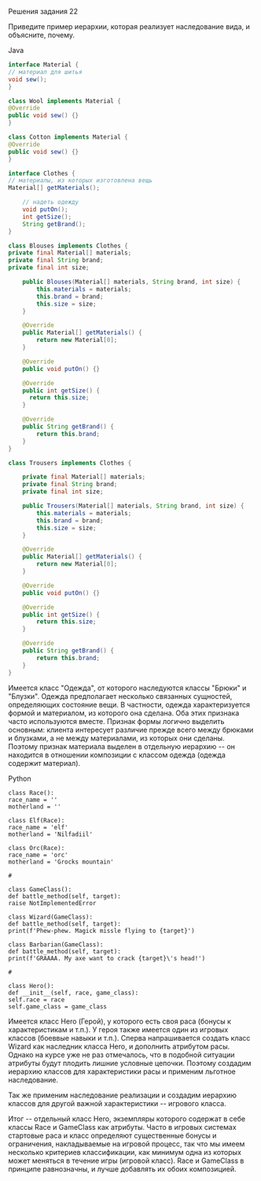 Решения задания 22

Приведите пример иерархии, которая реализует наследование вида, и объясните, почему.

Java
```java
interface Material {
// материал для шитья
void sew();
}

class Wool implements Material {
@Override
public void sew() {}
}

class Cotton implements Material {
@Override
public void sew() {}
}

interface Clothes {
// материалы, из которых изготовлена вещь
Material[] getMaterials();

    // надеть одежду
    void putOn();
    int getSize();
    String getBrand();
}

class Blouses implements Clothes {
private final Material[] materials;
private final String brand;
private final int size;

    public Blouses(Material[] materials, String brand, int size) {
        this.materials = materials;
        this.brand = brand;
        this.size = size;
    }

    @Override
    public Material[] getMaterials() {
        return new Material[0];
    }

    @Override
    public void putOn() {}

    @Override
    public int getSize() {
      return this.size;
    }

    @Override
    public String getBrand() {
        return this.brand;
    }
}

class Trousers implements Clothes {

    private final Material[] materials;
    private final String brand;
    private final int size;

    public Trousers(Material[] materials, String brand, int size) {
        this.materials = materials;
        this.brand = brand;
        this.size = size;
    }

    @Override
    public Material[] getMaterials() {
        return new Material[0];
    }

    @Override
    public void putOn() {}

    @Override
    public int getSize() {
        return this.size;
    }

    @Override
    public String getBrand() {
        return this.brand;
    }
}
```

Имеется класс "Одежда", от которого наследуются классы "Брюки" и "Блузки".
Одежда предполагает несколько связанных сущностей, определяющих состояние вещи.
В частности, одежда характеризуется формой и материалом, из которого она сделана. Оба этих признака часто используются вместе.
Признак формы логично выделить основным: клиента интересует различие прежде всего между брюками и блузками, а не между материалами, из которых они сделаны.
Поэтому признак материала выделен в отдельную иерархию -- он находится в отношении композиции с классом одежда (одежда содержит материал).

Python
```declarative
class Race():
race_name = ''
motherland = ''

class Elf(Race):
race_name = 'elf'
motherland = 'Nilfadiil'

class Orc(Race):
race_name = 'orc'
motherland = 'Grocks mountain'

#

class GameClass():
def battle_method(self, target):
raise NotImplementedError

class Wizard(GameClass):
def battle_method(self, target):
print(f'Phew-phew. Magick missle flying to {target}')

class Barbarian(GameClass):
def battle_method(self, target):
print(f'GRAAAA. My axe want to crack {target}\'s head!')

#

class Hero():
def __init__(self, race, game_class):
self.race = race
self.game_class = game_class
```

Имеется класс Hero (Герой), у которого есть своя раса (бонусы к характеристикам и т.п.).
У героя также имеется один из игровых классов (боеввые навыки и т.п.).
Сперва напрашивается создать класс Wizard как наследник класса Hero, и дополнить атрибутом расы.
Однако на курсе уже не раз отмечалось, что в подобной ситуации атрибуты будут плодить лишние условные цепочки.
Поэтому создадим иерархию классов для характеристики расы и применим льготное наследование.

Так же применим наследование реализации и создадим иерархию классов для другой важной характеристики -- игрового класса.

Итог -- отдельный класс Hero, экземпляры которого содержат в себе классы Race и GameClass как атрибуты. Часто в игровых системах 
стартовые раса и класс определяют существенные бонусы и ограничения, накладываемые на игровой процесс, 
так что мы имеем несколько критериев классификации, как минимум одна из которых может меняться в течение игры (игровой класс). 
Race и GameClass в принципе равнозначны, и лучше добавлять их обоих композицией. 